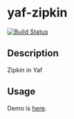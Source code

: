 # yaf-zipkin

[![Build Status](https://travis-ci.org/luoxiaojun1992/yaf-zipkin.svg?branch=master)](https://travis-ci.org/luoxiaojun1992/yaf-zipkin)

## Description
Zipkin in Yaf

## Usage
Demo is [here](https://github.com/luoxiaojun1992/yaf-zipkin-demo).